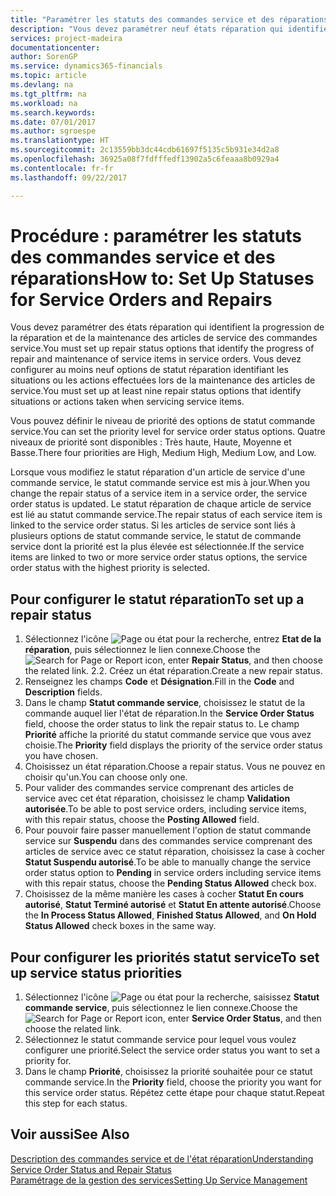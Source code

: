 ```yaml
---
title: "Paramétrer les statuts des commandes service et des réparations | Microsoft Docs"
description: "Vous devez paramétrer neuf états réparation qui identifient la progression de la réparation et de la maintenance des articles de service des commandes service."
services: project-madeira
documentationcenter: 
author: SorenGP
ms.service: dynamics365-financials
ms.topic: article
ms.devlang: na
ms.tgt_pltfrm: na
ms.workload: na
ms.search.keywords: 
ms.date: 07/01/2017
ms.author: sgroespe
ms.translationtype: HT
ms.sourcegitcommit: 2c13559bb3dc44cdb61697f5135c5b931e34d2a8
ms.openlocfilehash: 36925a08f7fdfffedf13902a5c6feaaa8b0929a4
ms.contentlocale: fr-fr
ms.lasthandoff: 09/22/2017

---
```

# <a name="how-to-set-up-statuses-for-service-orders-and-repairs"></a><span data-ttu-id="07de4-103">Procédure : paramétrer les statuts des commandes service et des réparations</span><span class="sxs-lookup"><span data-stu-id="07de4-103">How to: Set Up Statuses for Service Orders and Repairs</span></span>
<span data-ttu-id="07de4-104">Vous devez paramétrer des états réparation qui identifient la progression de la réparation et de la maintenance des articles de service des commandes service.</span><span class="sxs-lookup"><span data-stu-id="07de4-104">You must set up repair status options that identify the progress of repair and maintenance of service items in service orders.</span></span> <span data-ttu-id="07de4-105">Vous devez configurer au moins neuf options de statut réparation identifiant les situations ou les actions effectuées lors de la maintenance des articles de service.</span><span class="sxs-lookup"><span data-stu-id="07de4-105">You must set up at least nine repair status options that identify situations or actions taken when servicing service items.</span></span>  

<span data-ttu-id="07de4-106">Vous pouvez définir le niveau de priorité des options de statut commande service.</span><span class="sxs-lookup"><span data-stu-id="07de4-106">You can set the priority level for service order status options.</span></span> <span data-ttu-id="07de4-107">Quatre niveaux de priorité sont disponibles : Très haute, Haute, Moyenne et Basse.</span><span class="sxs-lookup"><span data-stu-id="07de4-107">There four priorities are High, Medium High, Medium Low, and Low.</span></span>  
  
<span data-ttu-id="07de4-108">Lorsque vous modifiez le statut réparation d'un article de service d'une commande service, le statut commande service est mis à jour.</span><span class="sxs-lookup"><span data-stu-id="07de4-108">When you change the repair status of a service item in a service order, the service order status is updated.</span></span> <span data-ttu-id="07de4-109">Le statut réparation de chaque article de service est lié au statut commande service.</span><span class="sxs-lookup"><span data-stu-id="07de4-109">The repair status of each service item is linked to the service order status.</span></span> <span data-ttu-id="07de4-110">Si les articles de service sont liés à plusieurs options de statut commande service, le statut de commande service dont la priorité est la plus élevée est sélectionnée.</span><span class="sxs-lookup"><span data-stu-id="07de4-110">If the service items are linked to two or more service order status options, the service order status with the highest priority is selected.</span></span>  

## <a name="to-set-up-a-repair-status"></a><span data-ttu-id="07de4-111">Pour configurer le statut réparation</span><span class="sxs-lookup"><span data-stu-id="07de4-111">To set up a repair status</span></span>  
1. <span data-ttu-id="07de4-112">Sélectionnez l'icône ![Page ou état pour la recherche](media/ui-search/search_small.png "Page ou état pour la recherche"), entrez **Etat de la réparation**, puis sélectionnez le lien connexe.</span><span class="sxs-lookup"><span data-stu-id="07de4-112">Choose the ![Search for Page or Report](media/ui-search/search_small.png "Search for Page or Report icon") icon, enter **Repair Status**, and then choose the related link.</span></span> <span data-ttu-id="07de4-113">2.</span><span class="sxs-lookup"><span data-stu-id="07de4-113">2.</span></span> <span data-ttu-id="07de4-114">Créez un état réparation.</span><span class="sxs-lookup"><span data-stu-id="07de4-114">Create a new repair status.</span></span>  
3. <span data-ttu-id="07de4-115">Renseignez les champs **Code** et **Désignation**.</span><span class="sxs-lookup"><span data-stu-id="07de4-115">Fill in the **Code** and **Description** fields.</span></span>  
4. <span data-ttu-id="07de4-116">Dans le champ **Statut commande service**, choisissez le statut de la commande auquel lier l'état de réparation.</span><span class="sxs-lookup"><span data-stu-id="07de4-116">In the **Service Order Status** field, choose the order status to link the repair status to.</span></span> <span data-ttu-id="07de4-117">Le champ **Priorité** affiche la priorité du statut commande service que vous avez choisie.</span><span class="sxs-lookup"><span data-stu-id="07de4-117">The **Priority** field displays the priority of the service order status you have chosen.</span></span>  
5. <span data-ttu-id="07de4-118">Choisissez un état réparation.</span><span class="sxs-lookup"><span data-stu-id="07de4-118">Choose a repair status.</span></span> <span data-ttu-id="07de4-119">Vous ne pouvez en choisir qu'un.</span><span class="sxs-lookup"><span data-stu-id="07de4-119">You can choose only one.</span></span>  
6. <span data-ttu-id="07de4-120">Pour valider des commandes service comprenant des articles de service avec cet état réparation, choisissez le champ **Validation autorisée**.</span><span class="sxs-lookup"><span data-stu-id="07de4-120">To be able to post service orders, including service items, with this repair status, choose the **Posting Allowed** field.</span></span>  
7. <span data-ttu-id="07de4-121">Pour pouvoir faire passer manuellement l'option de statut commande service sur **Suspendu** dans des commandes service comprenant des articles de service avec ce statut réparation, choisissez la case à cocher **Statut Suspendu autorisé**.</span><span class="sxs-lookup"><span data-stu-id="07de4-121">To be able to manually change the service order status option to **Pending** in service orders including service items with this repair status, choose the **Pending Status Allowed** check box.</span></span>  
8. <span data-ttu-id="07de4-122">Choisissez de la même manière les cases à cocher **Statut En cours autorisé**, **Statut Terminé autorisé** et **Statut En attente autorisé**.</span><span class="sxs-lookup"><span data-stu-id="07de4-122">Choose the **In Process Status Allowed**, **Finished Status Allowed**, and **On Hold Status Allowed** check boxes in the same way.</span></span>
  
## <a name="to-set-up-service-status-priorities"></a><span data-ttu-id="07de4-123">Pour configurer les priorités statut service</span><span class="sxs-lookup"><span data-stu-id="07de4-123">To set up service status priorities</span></span>  
1. <span data-ttu-id="07de4-124">Sélectionnez l'icône ![Page ou état pour la recherche](media/ui-search/search_small.png "Page ou état pour la recherche"), saisissez **Statut commande service**, puis sélectionnez le lien connexe.</span><span class="sxs-lookup"><span data-stu-id="07de4-124">Choose the ![Search for Page or Report](media/ui-search/search_small.png "Search for Page or Report icon") icon, enter **Service Order Status**, and then choose the related link.</span></span>  
2. <span data-ttu-id="07de4-125">Sélectionnez le statut commande service pour lequel vous voulez configurer une priorité.</span><span class="sxs-lookup"><span data-stu-id="07de4-125">Select the service order status you want to set a priority for.</span></span>  
3. <span data-ttu-id="07de4-126">Dans le champ **Priorité**, choisissez la priorité souhaitée pour ce statut commande service.</span><span class="sxs-lookup"><span data-stu-id="07de4-126">In the **Priority** field, choose the priority you want for this service order status.</span></span> <span data-ttu-id="07de4-127">Répétez cette étape pour chaque statut.</span><span class="sxs-lookup"><span data-stu-id="07de4-127">Repeat this step for each status.</span></span>  
  
## <a name="see-also"></a><span data-ttu-id="07de4-128">Voir aussi</span><span class="sxs-lookup"><span data-stu-id="07de4-128">See Also</span></span>  
[<span data-ttu-id="07de4-129">Description des commandes service et de l'état réparation</span><span class="sxs-lookup"><span data-stu-id="07de4-129">Understanding Service Order Status and Repair Status</span></span>]()  
[<span data-ttu-id="07de4-130">Paramétrage de la gestion des services</span><span class="sxs-lookup"><span data-stu-id="07de4-130">Setting Up Service Management</span></span>](service-setup-service.md)  

